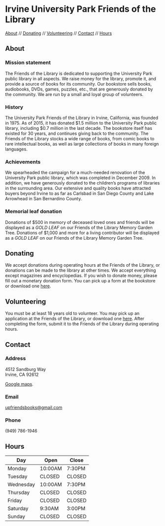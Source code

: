 # Irvine University Park Friends of the Library

[About](/#about) // [Donating](/#donating) // [Volunteering](/#volunteering) // [Contact](/#contact) // [Hours](/#hours)

## About

### Mission statement

The Friends of the Library is dedicated to supporting the University Park public library in all aspects. We raise money for the library, promote it, and provide a source of books for its community. Our bookstore sells books, audiobooks, DVDs, games, puzzles, etc., that are generously donated by the community. We are run by a small and loyal group of volunteers.

### History

The University Park Friends of the Library in Irvine, California, was founded in 1975. As of 2015, it has donated $1.5 million to the University Park public library, including $0.7 million in the last decade. The bookstore itself has existed for 30 years, and continues giving back to the community. The Friends of the Library stocks a wide range of books, from comic books to rare intellectual books, as well as large collections of books in many foreign languages.

### Achievements

We spearheaded the campaign for a much-needed renovation of the University Park public library, which was completed in December 2009. In addition, we have generously donated to the children’s programs of libraries in the surrounding area. Our extensive and quality books have attracted buyers beyond Irvine to as far as Carlsbad in San Diego County and Lake Arrowhead in San Bernardino County.

### Memorial leaf donation

Donations of $500 in memory of deceased loved ones and friends will be displayed as a _GOLD LEAF_ on our Friends of the Library Memory Garden Tree. Donations of $1,000 and more for a living contributor will be displayed as a _GOLD LEAF_ on our Friends of the Library Memory Garden Tree.

## Donating

We accept donations during operating hours at the Friends of the Library, or
donations can be made to the library at other times. We accept everything
except magazines and encyclopedias. If you wish to donate money, please fill
out a monetary donation form. You can pick up a form at the bookstore or
download one [here](/assets/donation_form.pdf).

## Volunteering

You must be at least 18 years old to volunteer. You may pick up an application
at the Friends of the Library, or download one
[here](/assets/volunteer_application.pdf). After completing the form, submit
it to the Friends of the Library during operating hours.

## Contact

### Address
4512 Sandburg Way<br />
Irvine, CA 92612

[Google maps](https://www.google.com/maps?saddr=My+Location&daddr=4512+Sandburg+Way,+Irvine,+CA+92612).

### Email
[upfriendsbooks@gmail.com](mailto:upfriendsbooks@gmail.com)

### Phone
(949) 786-1946

## Hours

<table>
  <thead>
    <tr>
      <th>Day
      <th>Open
      <th>Close
  <tbody>
    <tr>
      <td>Monday
      <td>10:00AM
      <td>7:30PM
    <tr>
      <td>Tuesday
      <td>CLOSED
      <td>CLOSED
    <tr>
      <td>Wednesday
      <td>10:00AM
      <td>7:30PM
    <tr>
      <td>Thursday
      <td>CLOSED
      <td>CLOSED
    <tr>
      <td>Friday
      <td>CLOSED
      <td>CLOSED
    <tr>
      <td>Saturday
      <td>9:30AM
      <td>3:00PM
    <tr>
      <td>Sunday
      <td>CLOSED
      <td>CLOSED
